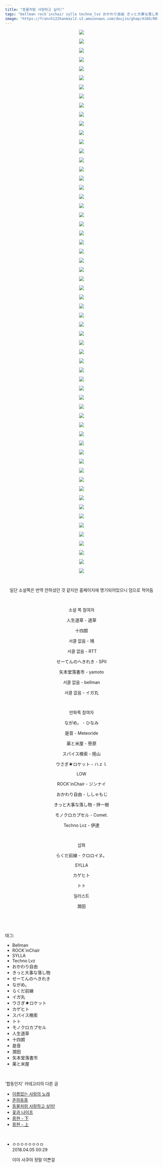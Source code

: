 ```yaml
---
title: "동물처럼 사랑하고 싶어!"
tags: "bellman rock`inchair sylla techno_lvz おかわり自由 きっと大事な落し物 せーてんのへきれき ながめ。 らくだ前線 イガ丸 ウさぎ★ロケット カゲヒト スパイス検索 トト モノクロカプセル 人生道草 十四朗 是音 潤田 矢本堂落書市 薬と米屋 합동인지"
image: "https://franch122hanmail2.s3.amazonaws.com/doujin/ghap/4160/001.jpg"
---
```

<div class="article">
<p style="text-align: center; clear: none; float: none;"><img src="{{ site.imgserver6 }}/ghap/4160/001.jpg"/></p>
<p style="text-align: center; clear: none; float: none;"><img src="{{ site.imgserver6 }}/ghap/4160/002.jpg"/></p>
<p style="text-align: center; clear: none; float: none;"><img src="{{ site.imgserver6 }}/ghap/4160/003.jpg"/></p>
<p style="text-align: center; clear: none; float: none;"><img src="{{ site.imgserver6 }}/ghap/4160/004.jpg"/></p>
<p style="text-align: center; clear: none; float: none;"><img src="{{ site.imgserver6 }}/ghap/4160/005.jpg"/></p>
<p style="text-align: center; clear: none; float: none;"><img src="{{ site.imgserver6 }}/ghap/4160/006.jpg"/></p>
<p style="text-align: center; clear: none; float: none;"><img src="{{ site.imgserver6 }}/ghap/4160/007.jpg"/></p>
<p style="text-align: center; clear: none; float: none;"><img src="{{ site.imgserver6 }}/ghap/4160/008.jpg"/></p>
<p style="text-align: center; clear: none; float: none;"><img src="{{ site.imgserver6 }}/ghap/4160/009.jpg"/></p>
<p style="text-align: center; clear: none; float: none;"><img src="{{ site.imgserver6 }}/ghap/4160/010.jpg"/></p>
<p style="text-align: center; clear: none; float: none;"><img src="{{ site.imgserver6 }}/ghap/4160/011.jpg"/></p>
<p style="text-align: center; clear: none; float: none;"><img src="{{ site.imgserver6 }}/ghap/4160/012.jpg"/></p>
<p style="text-align: center; clear: none; float: none;"><img src="{{ site.imgserver6 }}/ghap/4160/013.jpg"/></p>
<p style="text-align: center; clear: none; float: none;"><img src="{{ site.imgserver6 }}/ghap/4160/014.jpg"/></p>
<p style="text-align: center; clear: none; float: none;"><img src="{{ site.imgserver6 }}/ghap/4160/015.jpg"/></p>
<p style="text-align: center; clear: none; float: none;"><img src="{{ site.imgserver6 }}/ghap/4160/016.jpg"/></p>
<p style="text-align: center; clear: none; float: none;"><img src="{{ site.imgserver6 }}/ghap/4160/017.jpg"/></p>
<p style="text-align: center; clear: none; float: none;"><img src="{{ site.imgserver6 }}/ghap/4160/018.jpg"/></p>
<p style="text-align: center; clear: none; float: none;"><img src="{{ site.imgserver6 }}/ghap/4160/019.jpg"/></p>
<p style="text-align: center; clear: none; float: none;"><img src="{{ site.imgserver6 }}/ghap/4160/020.jpg"/></p>
<p style="text-align: center; clear: none; float: none;"><img src="{{ site.imgserver6 }}/ghap/4160/021.jpg"/></p>
<p style="text-align: center; clear: none; float: none;"><img src="{{ site.imgserver6 }}/ghap/4160/022.jpg"/></p>
<p style="text-align: center; clear: none; float: none;"><img src="{{ site.imgserver6 }}/ghap/4160/023.jpg"/></p>
<p style="text-align: center; clear: none; float: none;"><img src="{{ site.imgserver6 }}/ghap/4160/024.jpg"/></p>
<p style="text-align: center; clear: none; float: none;"><img src="{{ site.imgserver6 }}/ghap/4160/025.jpg"/></p>
<p style="text-align: center; clear: none; float: none;"><img src="{{ site.imgserver6 }}/ghap/4160/026.jpg"/></p>
<p style="text-align: center; clear: none; float: none;"><img src="{{ site.imgserver6 }}/ghap/4160/027.jpg"/></p>
<p style="text-align: center; clear: none; float: none;"><img src="{{ site.imgserver6 }}/ghap/4160/028.jpg"/></p>
<p style="text-align: center; clear: none; float: none;"><img src="{{ site.imgserver6 }}/ghap/4160/029.jpg"/></p>
<p style="text-align: center; clear: none; float: none;"><img src="{{ site.imgserver6 }}/ghap/4160/030.jpg"/></p>
<p style="text-align: center; clear: none; float: none;"><img src="{{ site.imgserver6 }}/ghap/4160/031.jpg"/></p>
<p style="text-align: center; clear: none; float: none;"><img src="{{ site.imgserver6 }}/ghap/4160/032.jpg"/></p>
<p style="text-align: center; clear: none; float: none;"><img src="{{ site.imgserver6 }}/ghap/4160/033.jpg"/></p>
<p style="text-align: center; clear: none; float: none;"><img src="{{ site.imgserver6 }}/ghap/4160/034.jpg"/></p>
<p style="text-align: center; clear: none; float: none;"><img src="{{ site.imgserver6 }}/ghap/4160/035.jpg"/></p>
<p style="text-align: center; clear: none; float: none;"><img src="{{ site.imgserver6 }}/ghap/4160/036.jpg"/></p>
<p style="text-align: center; clear: none; float: none;"><img src="{{ site.imgserver6 }}/ghap/4160/037.jpg"/></p>
<p style="text-align: center; clear: none; float: none;"><img src="{{ site.imgserver6 }}/ghap/4160/038.jpg"/></p>
<p style="text-align: center; clear: none; float: none;"><img src="{{ site.imgserver6 }}/ghap/4160/039.jpg"/></p>
<p style="text-align: center; clear: none; float: none;"><img src="{{ site.imgserver6 }}/ghap/4160/040.jpg"/></p>
<p style="text-align: center; clear: none; float: none;"><img src="{{ site.imgserver6 }}/ghap/4160/041.jpg"/></p>
<p style="text-align: center; clear: none; float: none;"><img src="{{ site.imgserver6 }}/ghap/4160/042.jpg"/></p>
<p style="text-align: center; clear: none; float: none;"><img src="{{ site.imgserver6 }}/ghap/4160/043.jpg"/></p>
<p style="text-align: center; clear: none; float: none;"><img src="{{ site.imgserver6 }}/ghap/4160/044.jpg"/></p>
<p style="text-align: center; clear: none; float: none;"><img src="{{ site.imgserver6 }}/ghap/4160/045.jpg"/></p>
<p style="text-align: center; clear: none; float: none;"><img src="{{ site.imgserver6 }}/ghap/4160/046.jpg"/></p>
<p style="text-align: center; clear: none; float: none;"><img src="{{ site.imgserver6 }}/ghap/4160/047.jpg"/></p>
<p style="text-align: center; clear: none; float: none;"><img src="{{ site.imgserver6 }}/ghap/4160/048.jpg"/></p>
<p style="text-align: center; clear: none; float: none;"><img src="{{ site.imgserver6 }}/ghap/4160/049.jpg"/></p>
<p style="text-align: center; clear: none; float: none;"><img src="{{ site.imgserver6 }}/ghap/4160/050.jpg"/></p>
<p style="text-align: center; clear: none; float: none;"><img src="{{ site.imgserver6 }}/ghap/4160/051.jpg"/></p>
<p style="text-align: center; clear: none; float: none;"><img src="{{ site.imgserver6 }}/ghap/4160/052.jpg"/></p>
<p style="text-align: center; clear: none; float: none;"><img src="{{ site.imgserver6 }}/ghap/4160/053.jpg"/></p>
<p style="text-align: center; clear: none; float: none;"><img src="{{ site.imgserver6 }}/ghap/4160/054.jpg"/></p>
<p style="text-align: center; clear: none; float: none;"><img src="{{ site.imgserver6 }}/ghap/4160/055.jpg"/></p>
<p style="text-align: center; clear: none; float: none;"><img src="{{ site.imgserver6 }}/ghap/4160/056.jpg"/></p>
<p style="text-align: center; clear: none; float: none;"><img src="{{ site.imgserver6 }}/ghap/4160/057.jpg"/></p>
<p style="text-align: center; clear: none; float: none;"><img src="{{ site.imgserver6 }}/ghap/4160/058.jpg"/></p>
<p style="text-align: center; clear: none; float: none;"><img src="{{ site.imgserver6 }}/ghap/4160/059.jpg"/></p>
<p style="text-align: center; clear: none; float: none;"><img src="{{ site.imgserver6 }}/ghap/4160/060.jpg"/></p>
<p style="text-align: center; clear: none; float: none;"><br/></p>
<p style="text-align: center; clear: none; float: none;">일단 소설쪽은 번역 안하셨던 것 같지만 홈페이지에 명기되어있으니 덤으로 적어둠</p>
<p style="text-align: center; clear: none; float: none;"><br/></p>
<p style="text-align: center; clear: none; float: none;">소설 쪽 참여자</p>
<p style="text-align: center; clear: none; float: none;">人生道草 - 道草</p>
<p style="text-align: center; clear: none; float: none;">十四朗</p>
<p style="text-align: center; clear: none; float: none;">서클 없음 - 鳩</p>
<p style="text-align: center; clear: none; float: none;"> 서클 없음 - RTT</p>
<p style="text-align: center; clear: none; float: none;">せーてんのへきれき - SPII</p>
<p style="text-align: center; clear: none; float: none;">矢本堂落書市 - yamoto</p>
<p style="text-align: center; clear: none; float: none;">서클 없음 - bellman</p>
<p style="text-align: center; clear: none; float: none;">서클 없음 - イガ丸</p>
<p style="text-align: center; clear: none; float: none;"><br/></p>
<p style="text-align: center; clear: none; float: none;">만화쪽 참여자</p>
<p style="text-align: center; clear: none; float: none;">ながめ。 - ひなみ</p>
<p style="text-align: center; clear: none; float: none;">是音 - Meteoride</p>
<p style="text-align: center; clear: none; float: none;">薬と米屋 - 笹原</p>
<p style="text-align: center; clear: none; float: none;">スパイス検索 - 陸山</p>
<p style="text-align: center; clear: none; float: none;">ウさぎ★ロケット - ハｚｌ</p>
<p style="text-align: center; clear: none; float: none;">LOW</p>
<p style="text-align: center; clear: none; float: none;">ROCK`inChair - ジンナイ</p>
<p style="text-align: center; clear: none; float: none;"> おかわり自由 - ししゃもじ</p>
<p style="text-align: center; clear: none; float: none;">きっと大事な落し物 - 拝一樹</p>
<p style="text-align: center; clear: none; float: none;">モノクロカプセル - Comet.</p>
<p style="text-align: center; clear: none; float: none;">Techno Lvz - 伊達</p>
<p style="text-align: center; clear: none; float: none;"><br/></p>
<p style="text-align: center; clear: none; float: none;">삽화</p>
<p style="text-align: center; clear: none; float: none;">らくだ前線 - クロロイヌ。</p>
<p style="text-align: center; clear: none; float: none;">SYLLA</p>
<p style="text-align: center; clear: none; float: none;">カゲヒト</p>
<p style="text-align: center; clear: none; float: none;">トト</p>
<p style="text-align: center; clear: none; float: none;">일러스트</p>
<p style="text-align: center; clear: none; float: none;">潤田</p>
<p style="text-align: center; clear: none; float: none;"><br/></p>
</div><br/>
<div class="tagTrail">
<p>태그: </p>
<ul>
<li>Bellman</li>
<li>ROCK`inChair</li>
<li>SYLLA</li>
<li>Techno Lvz</li>
<li>おかわり自由</li>
<li>きっと大事な落し物</li>
<li>せーてんのへきれき</li>
<li>ながめ。</li>
<li>らくだ前線</li>
<li>イガ丸</li>
<li>ウさぎ★ロケット</li>
<li>カゲヒト</li>
<li>スパイス検索</li>
<li>トト</li>
<li>モノクロカプセル</li>
<li>人生道草</li>
<li>十四朗</li>
<li>是音</li>
<li>潤田</li>
<li>矢本堂落書市</li>
<li>薬と米屋</li>
</ul>
</div><br/>
<div class="another">
<p>'합동인지' 카테고리의 다른 글</p>
<ul>
<li><a href="/ghap_4164">이름없는 사랑의 노래</a></li>
<li><a href="/ghap_4162">춘하동중</a></li>
<li><a href="/ghap_4160">동물처럼 사랑하고 싶어!</a></li>
<li><a href="/ghap_4083">꽃과 나이프</a></li>
<li><a href="/ghap_4037">몽현 - 下</a></li>
<li><a href="/ghap_4036">몽현 - 上</a></li>
</ul>
</div><br/>
<div class="cb_module cb_fluid">
<div class="cb_wrt cb_profile">
<div class="comment">
<ul>
<li class="cb_thumb_off" id="comment15233418">
<div class="cb_comment_area">
<div class="cb_info_area">
<div class="cb_section">
<span class="cb_nick_name">ㅇㅇㅇㅇㅇㅇㅇㅁ</span>
</div>
<div class="cb_section">
<span class="cb_date">2018.04.05 00:29 </span>
</div>
</div>
<div class="cb_dsc_comment">
<p class="cb_dsc">
											이야 사쿠야 정말 이쁜걸
										</p>
</div>
</div></li>
</ul>
</div>
</div><!-- commentList close -->
</div><br/>
